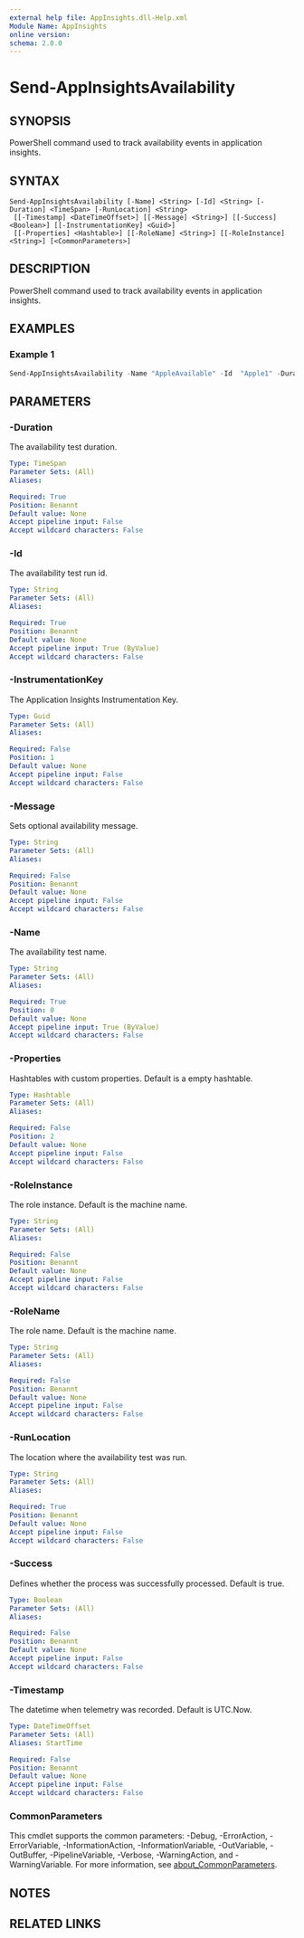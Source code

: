```yaml
---
external help file: AppInsights.dll-Help.xml
Module Name: AppInsights
online version:
schema: 2.0.0
---
```


# Send-AppInsightsAvailability

## SYNOPSIS
PowerShell command used to track availability events in application insights.

## SYNTAX

```
Send-AppInsightsAvailability [-Name] <String> [-Id] <String> [-Duration] <TimeSpan> [-RunLocation] <String>
 [[-Timestamp] <DateTimeOffset>] [[-Message] <String>] [[-Success] <Boolean>] [[-InstrumentationKey] <Guid>]
 [[-Properties] <Hashtable>] [[-RoleName] <String>] [[-RoleInstance] <String>] [<CommonParameters>]
```

## DESCRIPTION
PowerShell command used to track availability events in application insights.

## EXAMPLES

### Example 1
```powershell
Send-AppInsightsAvailability -Name "AppleAvailable" -Id  "Apple1" -Duration 2 -RunLocation $env:COMPUTERNAME -Success $true
```

## PARAMETERS

### -Duration
The availability test duration.

```yaml
Type: TimeSpan
Parameter Sets: (All)
Aliases:

Required: True
Position: Benannt
Default value: None
Accept pipeline input: False
Accept wildcard characters: False
```

### -Id
The availability test run id.

```yaml
Type: String
Parameter Sets: (All)
Aliases:

Required: True
Position: Benannt
Default value: None
Accept pipeline input: True (ByValue)
Accept wildcard characters: False
```

### -InstrumentationKey
The Application Insights Instrumentation Key.

```yaml
Type: Guid
Parameter Sets: (All)
Aliases:

Required: False
Position: 1
Default value: None
Accept pipeline input: False
Accept wildcard characters: False
```

### -Message
Sets optional availability message.

```yaml
Type: String
Parameter Sets: (All)
Aliases:

Required: False
Position: Benannt
Default value: None
Accept pipeline input: False
Accept wildcard characters: False
```

### -Name
The availability test name.

```yaml
Type: String
Parameter Sets: (All)
Aliases:

Required: True
Position: 0
Default value: None
Accept pipeline input: True (ByValue)
Accept wildcard characters: False
```

### -Properties
Hashtables with custom properties.
Default is a empty hashtable.

```yaml
Type: Hashtable
Parameter Sets: (All)
Aliases:

Required: False
Position: 2
Default value: None
Accept pipeline input: False
Accept wildcard characters: False
```

### -RoleInstance
The role instance.
Default is the machine name.

```yaml
Type: String
Parameter Sets: (All)
Aliases:

Required: False
Position: Benannt
Default value: None
Accept pipeline input: False
Accept wildcard characters: False
```

### -RoleName
The role name.
Default is the machine name.

```yaml
Type: String
Parameter Sets: (All)
Aliases:

Required: False
Position: Benannt
Default value: None
Accept pipeline input: False
Accept wildcard characters: False
```

### -RunLocation
The location where the availability test was run.

```yaml
Type: String
Parameter Sets: (All)
Aliases:

Required: True
Position: Benannt
Default value: None
Accept pipeline input: False
Accept wildcard characters: False
```

### -Success
Defines whether the process was successfully processed.
Default is true.

```yaml
Type: Boolean
Parameter Sets: (All)
Aliases:

Required: False
Position: Benannt
Default value: None
Accept pipeline input: False
Accept wildcard characters: False
```

### -Timestamp
The datetime when telemetry was recorded.
Default is UTC.Now.

```yaml
Type: DateTimeOffset
Parameter Sets: (All)
Aliases: StartTime

Required: False
Position: Benannt
Default value: None
Accept pipeline input: False
Accept wildcard characters: False
```

### CommonParameters
This cmdlet supports the common parameters: -Debug, -ErrorAction, -ErrorVariable, -InformationAction, -InformationVariable, -OutVariable, -OutBuffer, -PipelineVariable, -Verbose, -WarningAction, and -WarningVariable. For more information, see [about_CommonParameters](http://go.microsoft.com/fwlink/?LinkID=113216).

## NOTES

## RELATED LINKS

